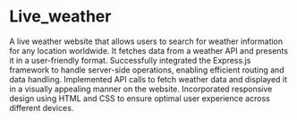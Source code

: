 # Live_weather
A live weather website that allows users to search for weather information for any location worldwide. It fetches data from a weather API and presents it in a user-friendly format.
Successfully integrated the Express.js framework to handle server-side operations, enabling efficient routing and data handling.
Implemented API calls to fetch weather data and displayed it in a visually appealing manner on the website.
Incorporated responsive design using HTML and CSS to ensure optimal user experience across different devices.
